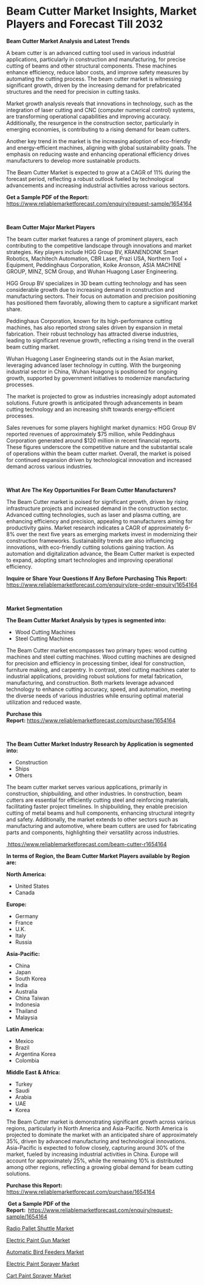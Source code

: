 <p><h1>Beam Cutter Market Insights, Market Players and Forecast Till 2032</h1></p><p><strong>Beam Cutter Market Analysis and Latest Trends</strong></p>
<p><p>A beam cutter is an advanced cutting tool used in various industrial applications, particularly in construction and manufacturing, for precise cutting of beams and other structural components. These machines enhance efficiency, reduce labor costs, and improve safety measures by automating the cutting process. The beam cutter market is witnessing significant growth, driven by the increasing demand for prefabricated structures and the need for precision in cutting tasks.</p><p>Market growth analysis reveals that innovations in technology, such as the integration of laser cutting and CNC (computer numerical control) systems, are transforming operational capabilities and improving accuracy. Additionally, the resurgence in the construction sector, particularly in emerging economies, is contributing to a rising demand for beam cutters. </p><p>Another key trend in the market is the increasing adoption of eco-friendly and energy-efficient machines, aligning with global sustainability goals. The emphasis on reducing waste and enhancing operational efficiency drives manufacturers to develop more sustainable products. </p><p>The Beam Cutter Market is expected to grow at a CAGR of 11% during the forecast period, reflecting a robust outlook fueled by technological advancements and increasing industrial activities across various sectors.</p></p>
<p><strong>Get a Sample PDF of the Report:&nbsp;</strong> <a href="https://www.reliablemarketforecast.com/enquiry/request-sample/1654164?utm_campaign=1097&utm_medium=2&utm_source=Github&utm_content=ia&utm_term=11042025&utm_id=beam-cutter">https://www.reliablemarketforecast.com/enquiry/request-sample/1654164</a></p>
<p>&nbsp;</p>
<p><strong>Beam Cutter Major Market Players</strong></p>
<p><p>The beam cutter market features a range of prominent players, each contributing to the competitive landscape through innovations and market strategies. Key players include HGG Group BV, KRANENDONK Smart Robotics, Machitech Automation, CBR Laser, Prazi USA, Northern Tool + Equipment, Peddinghaus Corporation, Koike Aronson, ASIA MACHINE GROUP, MINZ, SCM Group, and Wuhan Huagong Laser Engineering.</p><p>HGG Group BV specializes in 3D beam cutting technology and has seen considerable growth due to increasing demand in construction and manufacturing sectors. Their focus on automation and precision positioning has positioned them favorably, allowing them to capture a significant market share.</p><p>Peddinghaus Corporation, known for its high-performance cutting machines, has also reported strong sales driven by expansion in metal fabrication. Their robust technology has attracted diverse industries, leading to significant revenue growth, reflecting a rising trend in the overall beam cutting market.</p><p>Wuhan Huagong Laser Engineering stands out in the Asian market, leveraging advanced laser technology in cutting. With the burgeoning industrial sector in China, Wuhan Huagong is positioned for ongoing growth, supported by government initiatives to modernize manufacturing processes.</p><p>The market is projected to grow as industries increasingly adopt automated solutions. Future growth is anticipated through advancements in beam cutting technology and an increasing shift towards energy-efficient processes.</p><p>Sales revenues for some players highlight market dynamics: HGG Group BV reported revenues of approximately $75 million, while Peddinghaus Corporation generated around $120 million in recent financial reports. These figures underscore the competitive nature and the substantial scale of operations within the beam cutter market. Overall, the market is poised for continued expansion driven by technological innovation and increased demand across various industries.</p></p>
<p>&nbsp;</p>
<p><strong>What Are The Key Opportunities For Beam Cutter Manufacturers?</strong></p>
<p><p>The Beam Cutter market is poised for significant growth, driven by rising infrastructure projects and increased demand in the construction sector. Advanced cutting technologies, such as laser and plasma cutting, are enhancing efficiency and precision, appealing to manufacturers aiming for productivity gains. Market research indicates a CAGR of approximately 6-8% over the next five years as emerging markets invest in modernizing their construction frameworks. Sustainability trends are also influencing innovations, with eco-friendly cutting solutions gaining traction. As automation and digitalization advance, the Beam Cutter market is expected to expand, adopting smart technologies and improving operational efficiency.</p></p>
<p><strong>Inquire or Share Your Questions If Any Before Purchasing This Report:</strong> <a href="https://www.reliablemarketforecast.com/enquiry/pre-order-enquiry/1654164?utm_campaign=1097&utm_medium=2&utm_source=Github&utm_content=ia&utm_term=11042025&utm_id=beam-cutter">https://www.reliablemarketforecast.com/enquiry/pre-order-enquiry/1654164</a></p>
<p>&nbsp;</p>
<p><strong>Market Segmentation</strong></p>
<p><strong>The Beam Cutter Market Analysis by types is segmented into:</strong></p>
<p><ul><li>Wood Cutting Machines</li><li>Steel Cutting Machines</li></ul></p>
<p><p>The Beam Cutter market encompasses two primary types: wood cutting machines and steel cutting machines. Wood cutting machines are designed for precision and efficiency in processing timber, ideal for construction, furniture making, and carpentry. In contrast, steel cutting machines cater to industrial applications, providing robust solutions for metal fabrication, manufacturing, and construction. Both markets leverage advanced technology to enhance cutting accuracy, speed, and automation, meeting the diverse needs of various industries while ensuring optimal material utilization and reduced waste.</p></p>
<p><strong>Purchase this Report:&nbsp;</strong><a href="https://www.reliablemarketforecast.com/purchase/1654164?utm_campaign=1097&utm_medium=2&utm_source=Github&utm_content=ia&utm_term=11042025&utm_id=beam-cutter">https://www.reliablemarketforecast.com/purchase/1654164</a></p>
<p>&nbsp;</p>
<p><strong>The Beam Cutter Market Industry Research by Application is segmented into:</strong></p>
<p><ul><li>Construction</li><li>Ships</li><li>Others</li></ul></p>
<p><p>The beam cutter market serves various applications, primarily in construction, shipbuilding, and other industries. In construction, beam cutters are essential for efficiently cutting steel and reinforcing materials, facilitating faster project timelines. In shipbuilding, they enable precision cutting of metal beams and hull components, enhancing structural integrity and safety. Additionally, the market extends to other sectors such as manufacturing and automotive, where beam cutters are used for fabricating parts and components, highlighting their versatility across industries.</p></p>
<p><a href="https://www.reliablemarketforecast.com/beam-cutter-r1654164?utm_campaign=1097&utm_medium=2&utm_source=Github&utm_content=ia&utm_term=11042025&utm_id=beam-cutter">&nbsp;https://www.reliablemarketforecast.com/beam-cutter-r1654164</a></p>
<p><strong>In terms of Region, the Beam Cutter Market Players available by Region are:</strong></p>
<p>
    <p> <strong> North America: </strong>
        <ul>
            <li>United States</li>
            <li>Canada</li>
        </ul>
        </p> 
    <p> <strong> Europe: </strong>
        <ul>
            <li>Germany</li>
            <li>France</li>
            <li>U.K.</li>
            <li>Italy</li>
            <li>Russia</li>
        </ul>
        </p> 
    <p> <strong> Asia-Pacific: </strong>
        <ul>
            <li>China</li>
            <li>Japan</li>
            <li>South Korea</li>
            <li>India</li>
            <li>Australia</li>
            <li>China Taiwan</li>
            <li>Indonesia</li>
            <li>Thailand</li>
            <li>Malaysia</li>
        </ul>
        </p> 
    <p> <strong> Latin America: </strong>
        <ul>
            <li>Mexico</li>
            <li>Brazil</li>
            <li>Argentina Korea</li>
            <li>Colombia</li>
        </ul>
        </p> 
    <p> <strong> Middle East & Africa: </strong>
        <ul>
            <li>Turkey</li>
            <li>Saudi</li>
            <li>Arabia</li>
            <li>UAE</li>
            <li>Korea</li>
        </ul>
    </p>
    </p>
<p><p>The Beam Cutter market is demonstrating significant growth across various regions, particularly in North America and Asia-Pacific. North America is projected to dominate the market with an anticipated share of approximately 35%, driven by advanced manufacturing and technological innovations. Asia-Pacific is expected to follow closely, capturing around 30% of the market, fueled by increasing industrial activities in China. Europe will account for approximately 25%, while the remaining 10% is distributed among other regions, reflecting a growing global demand for beam cutting solutions.</p></p>
<p><strong>Purchase this Report: </strong><a href="https://www.reliablemarketforecast.com/purchase/1654164?utm_campaign=1097&utm_medium=2&utm_source=Github&utm_content=ia&utm_term=11042025&utm_id=beam-cutter">https://www.reliablemarketforecast.com/purchase/1654164</a></p>
<p>&nbsp;<strong>Get a Sample PDF of the Report:&nbsp;&nbsp;</strong><a href="https://www.reliablemarketforecast.com/enquiry/request-sample/1654164?utm_campaign=1097&utm_medium=2&utm_source=Github&utm_content=ia&utm_term=11042025&utm_id=beam-cutter">https://www.reliablemarketforecast.com/enquiry/request-sample/1654164</a></p>
<p><strong></strong></p>
<p><p><a href="https://github.com/aidelndasse/Market-Research-Report-List-1/blob/main/radio-pallet-shuttle-market.md?utm_campaign=1097&utm_medium=2&utm_source=Github&utm_content=ia&utm_term=11042025&utm_id=beam-cutter">Radio Pallet Shuttle Market</a></p><p><a href="https://github.com/abuugjetaj/Market-Research-Report-List-1/blob/main/electric-paint-gun-market.md?utm_campaign=1097&utm_medium=2&utm_source=Github&utm_content=ia&utm_term=11042025&utm_id=beam-cutter">Electric Paint Gun Market</a></p><p><a href="https://github.com/triattwood9919/Market-Research-Report-List-1/blob/main/automatic-bird-feeders-market.md?utm_campaign=1097&utm_medium=2&utm_source=Github&utm_content=ia&utm_term=11042025&utm_id=beam-cutter">Automatic Bird Feeders Market</a></p><p><a href="https://github.com/schwminh2001101/Market-Research-Report-List-1/blob/main/electric-paint-sprayer-market.md?utm_campaign=1097&utm_medium=2&utm_source=Github&utm_content=ia&utm_term=11042025&utm_id=beam-cutter">Electric Paint Sprayer Market</a></p><p><a href="https://github.com/tszkintruca/Market-Research-Report-List-1/blob/main/cart-paint-sprayer-market.md?utm_campaign=1097&utm_medium=2&utm_source=Github&utm_content=ia&utm_term=11042025&utm_id=beam-cutter">Cart Paint Sprayer Market</a></p></p>